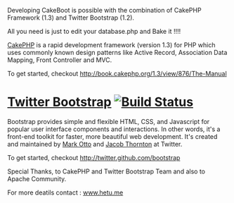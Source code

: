 Developing CakeBoot is possible with the combination of CakePHP Framework (1.3) and Twitter Bootstrap (1.2).

All you need is just to edit your database.php and Bake it !!!! 

<!--------------------------------------------------------------------------------------------------------------------->

 [CakePHP](http://book.cakephp.org/1.3/view/876/The-Manual) is a rapid development framework (version 1.3) for PHP which uses commonly known design patterns like Active Record, Association Data Mapping, Front Controller and MVC.

To get started, checkout http://book.cakephp.org/1.3/view/876/The-Manual

<!--------------------------------------------------------------------------------------------------------------------->

[Twitter Bootstrap](http://twitter.github.com/bootstrap) [![Build Status](https://secure.travis-ci.org/twitter/bootstrap.png)](http://travis-ci.org/twitter/bootstrap)
 =================

Bootstrap provides simple and flexible HTML, CSS, and Javascript for popular user interface components and interactions. In other words, it's a front-end toolkit for faster, more beautiful web development. It's created and maintained by [Mark Otto](http://twitter.com/mdo) and [Jacob Thornton](http://twitter.com/fat) at Twitter.

To get started, checkout http://twitter.github.com/bootstrap


<!--------------------------------------------------------------------------------------------------------------------->

Special Thanks, to CakePHP and Twitter Bootstrap Team and also to Apache Community.

<!---------------------------------------------------------------------------------------------------------------------->
For more deatils contact : www.hetu.me